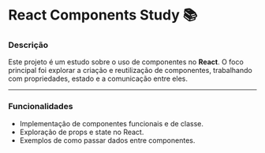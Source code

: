 # React Components Study 📚

### Descrição
Este projeto é um estudo sobre o uso de componentes no **React**. O foco principal foi explorar a criação e reutilização de componentes, trabalhando com propriedades, estado e a comunicação entre eles.

---

### Funcionalidades
- Implementação de componentes funcionais e de classe.
- Exploração de props e state no React.
- Exemplos de como passar dados entre componentes.

